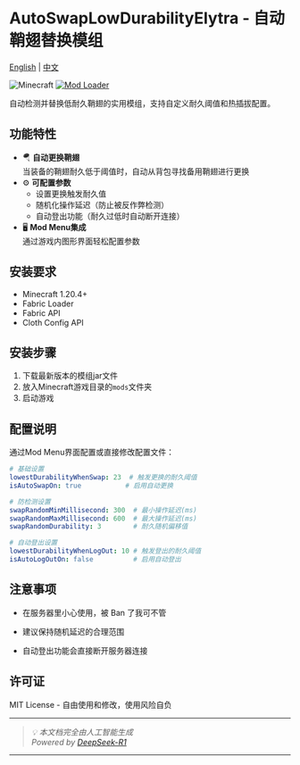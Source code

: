 # AutoSwapLowDurabilityElytra - 自动鞘翅替换模组


[English](README_EN.md) | [中文](README.md)


![Minecraft](https://img.shields.io/badge/Minecraft-1.21+-green?style=flat-square)
[![Mod Loader](https://img.shields.io/badge/Fabric-Loader-blue?style=flat-square)](https://fabricmc.net/)

自动检测并替换低耐久鞘翅的实用模组，支持自定义耐久阈值和热插拔配置。



## 功能特性

- 🪂 **自动更换鞘翅**  
  当装备的鞘翅耐久低于阈值时，自动从背包寻找备用鞘翅进行更换
- ⚙️ **可配置参数**
  - 设置更换触发耐久值
  - 随机化操作延迟（防止被反作弊检测）
  - 自动登出功能（耐久过低时自动断开连接）
- 🖥️ **Mod Menu集成**  
  通过游戏内图形界面轻松配置参数

## 安装要求

- Minecraft 1.20.4+
- Fabric Loader
- Fabric API
- Cloth Config API

## 安装步骤

1. 下载最新版本的模组jar文件
2. 放入Minecraft游戏目录的`mods`文件夹
3. 启动游戏

## 配置说明

通过Mod Menu界面配置或直接修改配置文件：

```yaml
# 基础设置
lowestDurabilityWhenSwap: 23  # 触发更换的耐久阈值
isAutoSwapOn: true           # 启用自动更换

# 防检测设置
swapRandomMinMillisecond: 300  # 最小操作延迟(ms)
swapRandomMaxMillisecond: 600  # 最大操作延迟(ms)
swapRandomDurability: 3        # 耐久随机偏移值

# 自动登出设置 
lowestDurabilityWhenLogOut: 10 # 触发登出的耐久阈值
isAutoLogOutOn: false          # 启用自动登出
```


## 注意事项


- 在服务器里小心使用，被 Ban 了我可不管

- 建议保持随机延迟的合理范围

- 自动登出功能会直接断开服务器连接


## 许可证

MIT License - 自由使用和修改，使用风险自负

---

> _💡 本文档完全由人工智能生成_  
> _Powered by [DeepSeek-R1](https://www.deepseek.com)_

---
